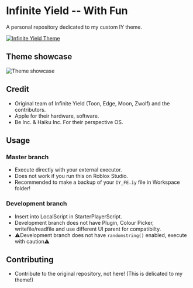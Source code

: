 # Infinite Yield -- With Fun

A personal repository dedicated to my custom IY theme.

[![Infinite Yield Theme](https://media.discordapp.net/attachments/1127984104294592603/1140300769753567402/I-think-it_s-good.webp?width=336&height=432)](https://media.discordapp.net/attachments/1127984104294592603/1140300769753567402/I-think-it_s-good.webp)

## Theme showcase

![Theme showcase](https://media.discordapp.net/attachments/1030086749910749224/1175969627755524128/image.png)

## Credit

* Original team of Infinite Yield (Toon, Edge, Moon, Zwolf) and the contributors.
* Apple for their hardware, software.
* Be Inc. & Haiku Inc. For their perspective OS.

## Usage

### Master branch

* Execute directly with your external executor.
* Does not work if you run this on Roblox Studio.
* Recommended to make a backup of your `IY_FE.iy` file in Workspace folder!

### Development branch

* Insert into LocalScript in StarterPlayerScript.
* Development branch does not have Plugin, Colour Picker, writefile/readfile and use different UI parent for compatibilty.
* ⚠️Development branch does not have `randomstring()` enabled, execute with caution⚠️

## Contributing

* Contribute to the original repository, not here! (This is delicated to my theme!)
